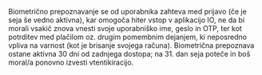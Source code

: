 Biometrično prepoznavanje se od uporabnika zahteva med prijavo (če je seja še vedno aktivna), kar omogoča hiter vstop v aplikacijo IO, ne da bi morali vsakič znova vnesti svoje uporabniško ime, geslo in OTP, ter kot potrditev med plačilom oz. drugim pomembnim dejanjem, ki neposredno vpliva na varnost (kot je brisanje svojega računa).
Biometrična prepoznava ostane aktivna 30 dni od zadnjega dostopa; na 31. dan seja poteče in boš moral/a ponovno izvesti vtentikiracijo.
